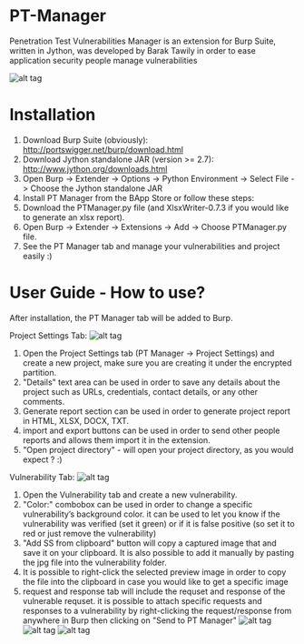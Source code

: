 # PT-Manager
Penetration Test Vulnerabilities Manager is an extension for Burp Suite, written in Jython, was developed by Barak Tawily in order to ease application security people manage vulnerabilities
 
 
![alt tag](https://raw.githubusercontent.com/Quitten/PT-Manager/master/images/general.png)
# Installation 
1. Download Burp Suite (obviously): http://portswigger.net/burp/download.html
2. Download Jython standalone JAR (version >= 2.7): http://www.jython.org/downloads.html
3. Open Burp -> Extender -> Options -> Python Environment -> Select File -> Choose the Jython standalone JAR
4. Install PT Manager from the BApp Store or follow these steps:
5. Download the PTManager.py file (and XlsxWriter-0.7.3 if you would like to generate an xlsx report).
6. Open Burp -> Extender -> Extensions -> Add -> Choose PTManager.py file.
7. See the PT Manager tab and manage your vulnerabilities and project easily :)
 
# User Guide - How to use?
After installation, the PT Manager tab will be added to Burp.
 
Project Settings Tab:
![alt tag](https://raw.githubusercontent.com/Quitten/PT-Manager/master/images/project_settings.png)
 
1. Open the Project Settings tab (PT Manager -> Project Settings) and create a new project, make sure you are creating it under the encrypted partition.
2. "Details" text area can be used in order to save any details about the project such as URLs, credentials, contact details, or any other comments.
3. Generate report section can be used in order to generate project report in HTML, XLSX, DOCX, TXT.
4. import and export buttons can be used in order to send other people reports and allows them import it in the extension.
5. "Open project directory" - will open your project directory, as you would expect ? :)
 
 
Vulnerability Tab:
![alt tag](https://raw.githubusercontent.com/Quitten/PT-Manager/master/images/vulnerability.png)
 
1. Open the Vulnerability tab and create a new vulnerability.
2. "Color:" combobox can be used in order to change a specific vulnerability’s background color. it can be used to let you know if the vulnerability was verified (set it green) or if it is false positive (so set it to red or just remove the vulnerability)
3. "Add SS from clipboard" button will copy a captured image that and save it on your clipboard. It is also possible to add it manually by pasting the jpg file into the vulnerability folder.
4. It is possible to right-click the selected preview image in order to copy the file into the clipboard in case you would like to get a specific image
5. request and response tab will include the requset and response of the vulnerable requset. it is possible to attach specific requests and responses to a vulnerability by right-clicking the request/response from anywhere in Burp then clicking on "Send to PT Manager" 
![alt tag](https://raw.githubusercontent.com/Quitten/PT-Manager/master/images/send%20to.png)
![alt tag](https://raw.githubusercontent.com/Quitten/PT-Manager/master/images/select.png)
![alt tag](https://raw.githubusercontent.com/Quitten/PT-Manager/master/images/request.png)
 
